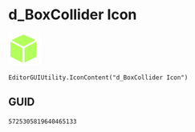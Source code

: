 # d_BoxCollider Icon
![](/img/d_BoxCollider%20Icon.png)

``` CSharp
EditorGUIUtility.IconContent("d_BoxCollider Icon")
```
## GUID
```
5725305819640465133
```
